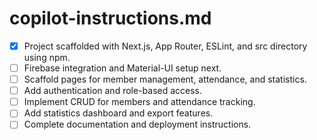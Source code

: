 # copilot-instructions.md
- [x] Project scaffolded with Next.js, App Router, ESLint, and src directory using npm.
- [ ] Firebase integration and Material-UI setup next.
- [ ] Scaffold pages for member management, attendance, and statistics.
- [ ] Add authentication and role-based access.
- [ ] Implement CRUD for members and attendance tracking.
- [ ] Add statistics dashboard and export features.
- [ ] Complete documentation and deployment instructions.
